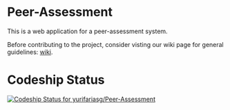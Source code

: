 Peer-Assessment
===============

This is a web application for a peer-assessment system.

Before contributing to the project, consider visting our wiki page
for general guidelines: [wiki](https://github.com/yurifariasg/Peer-Assessment/wiki).

Codeship Status
===============
[ ![Codeship Status for yurifariasg/Peer-Assessment](https://codeship.io/projects/135fba80-cfe9-0131-00f0-1a9dca65d209/status?branch=master)](https://codeship.io/projects/23117)
